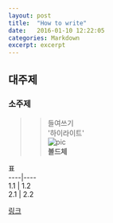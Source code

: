 ```yaml
---
layout: post
title:  "How to write"
date:   2016-01-10 12:22:05
categories: Markdown
excerpt: excerpt
---
```

  
## 대주제  
### 소주제  
>>들여쓰기  
'하이라이트'  
![pic](그림주소)  
**볼드체**  
  
표  
----|----  
1.1 | 1.2  
2.1 | 2.2  
  
[링크](주소)  
